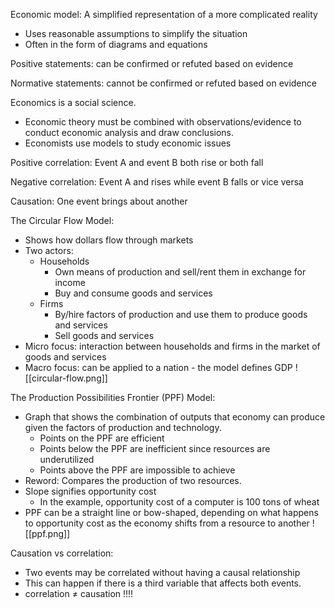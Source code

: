 Economic model: A simplified representation of a more complicated reality
- Uses reasonable assumptions to simplify the situation
- Often in the form of diagrams and equations

Positive statements: can be confirmed or refuted based on evidence

Normative statements: cannot be confirmed or refuted based on evidence

Economics is a social science.
- Economic theory must be combined with observations/evidence to conduct economic analysis and draw conclusions.
- Economists use models to study economic issues

Positive correlation: Event A and event B both rise or both fall

Negative correlation: Event A and rises while event B falls or vice versa

Causation: One event brings about another

The Circular Flow Model:
- Shows how dollars flow through markets
- Two actors:
	- Households
		- Own means of production and sell/rent them in exchange for income
		- Buy and consume goods and services
	- Firms
		- By/hire factors of production and use them to produce goods and services
		- Sell goods and services
- Micro focus: interaction between households and firms in the market of goods and services
- Macro focus: can be applied to a nation - the model defines GDP
![[circular-flow.png]]

The Production Possibilities Frontier (PPF) Model:
- Graph that shows the combination of outputs that economy can produce given the factors of production and technology.
	- Points on the PPF are efficient
	- Points below the PPF are inefficient since resources are underutilized
	- Points above the PPF are impossible to achieve
- Reword: Compares the production of two resources.
- Slope signifies opportunity cost
	- In the example, opportunity cost of a computer is 100 tons of wheat
- PPF can be a straight line or bow-shaped, depending on what happens to opportunity cost as the economy shifts from a resource to another
![[ppf.png]]

Causation vs correlation:
- Two events may be correlated without having a causal relationship
- This can happen if there is a third variable that affects both events.
- correlation $\neq$ causation !!!!